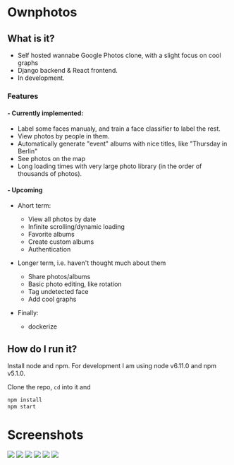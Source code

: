 # Ownphotos

## What is it?

- Self hosted wannabe Google Photos clone, with a slight focus on cool graphs
- Django backend & React frontend. 
- In development. 

### Features

#### - Currently implemented:
  - Label some faces manualy, and train a face classifier to label the rest.
  - View photos by people in them.
  - Automatically generate "event" albums with nice titles, like "Thursday in Berlin"
  - See photos on the map
  - Long loading times with very large photo library (in the order of thousands of photos).

#### - Upcoming

  - Ahort term:
    - View all photos by date
    - Infinite scrolling/dynamic loading
    - Favorite albums
    - Create custom albums
    - Authentication

  - Longer term, i.e. haven't thought much about them
    - Share photos/albums
    - Basic photo editing, like rotation
    - Tag undetected face
    - Add cool graphs

  - Finally:
    - dockerize

## How do I run it?

Install node and npm. For development I am using node v6.11.0 and npm v5.1.0.

Clone the repo, `cd` into it and

```bash
npm install
npm start
```

# Screenshots

![](/screenshots/face-dashboard.png)
![](/screenshots/people-dashboard.png)
![](/screenshots/album-events.png)
![](/screenshots/album-event-gallery.png)
![](/screenshots/album-people.png)
![](/screenshots/album-people-gallery.png)
